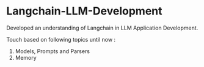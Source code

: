 # Langchain-LLM-Development

Developed an understanding of Langchain in LLM Application Development.

Touch based on following topics until now :

1. Models, Prompts and Parsers
2. Memory
